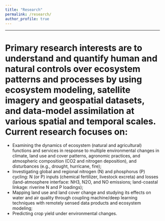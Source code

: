 ```yaml
---
title: "Research"
permalink: /research/
author_profile: true
---
```

---
# Primary research interests are to understand and quantify human and natural controls over ecosystem patterns and processes by using ecosystem modeling, satellite imagery and geospatial datasets, and data-model assimilation at various spatial and temporal scales. Current research focuses on:
  * Examining the dynamics of ecosystem (natural and agricultural) functions and services in response to multiple environmental changes in climate, land use and cover patterns, agronomic practices, and atmospheric composition (CO2 and nitrogen deposition), and disturbances (e.g., drought, hurricane, fire);
  * Investigating global and regional nitrogen (N) and phosphorus (P) cycling: N (or P) inputs (chemical fertilizer, livestock excreta) and losses (land-atmosphere interface: NH3, N2O, and NO emissions; land-coastal linkage: riverine N and P loadings);
  * Mapping land use and land cover change and studying its effects on water and air quality through coupling machine/deep learning techniques with remotely sensed data products and ecosystem modeling;
  * Predicting crop yield under environmental changes.


